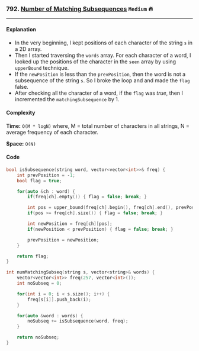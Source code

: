 ### 792. [ Number of Matching Subsequences](https://leetcode.com/problems/number-of-matching-subsequences/) `Medium` :fire:

---

#### Explanation

-   In the very beginning, I kept positions of each character of the string `s` in a 2D array.
-   Then I started traversing the `words` array. For each character of a word, I looked up the positions of the character in the `seen` array by using `upperBound` technique.
-   If the `newPosition` is less than the `prevPosition`, then the word is not a subsequence of the string `s`. So I broke the loop and and made the `flag` false.
-   After checking all the character of a word, if the `flag` was _true_, then I incremented the `matchingSubsequence` by 1.

#### Complexity

**Time:** `O(M * logN)` where, M = total number of characters in all strings, N = average frequency of each character.

**Space:** `O(N)`

#### Code

```cpp
bool isSubsequence(string word, vector<vector<int>>& freq) {
    int prevPosition = -1;
    bool flag = true;

    for(auto &ch : word) {
        if(freq[ch].empty()) { flag = false; break; }

        int pos = upper_bound(freq[ch].begin(), freq[ch].end(), prevPosition) - freq[ch].begin();
        if(pos >= freq[ch].size()) { flag = false; break; }

        int newPosition = freq[ch][pos];
        if(newPosition < prevPosition) { flag = false; break; }

        prevPosition = newPosition;
    }

    return flag;
}

int numMatchingSubseq(string s, vector<string>& words) {
    vector<vector<int>> freq(257, vector<int>());
    int noSubseq = 0;

    for(int i = 0; i < s.size(); i++) {
        freq[s[i]].push_back(i);
    }

    for(auto &word : words) {
        noSubseq += isSubsequence(word, freq);
    }

    return noSubseq;
}
```
